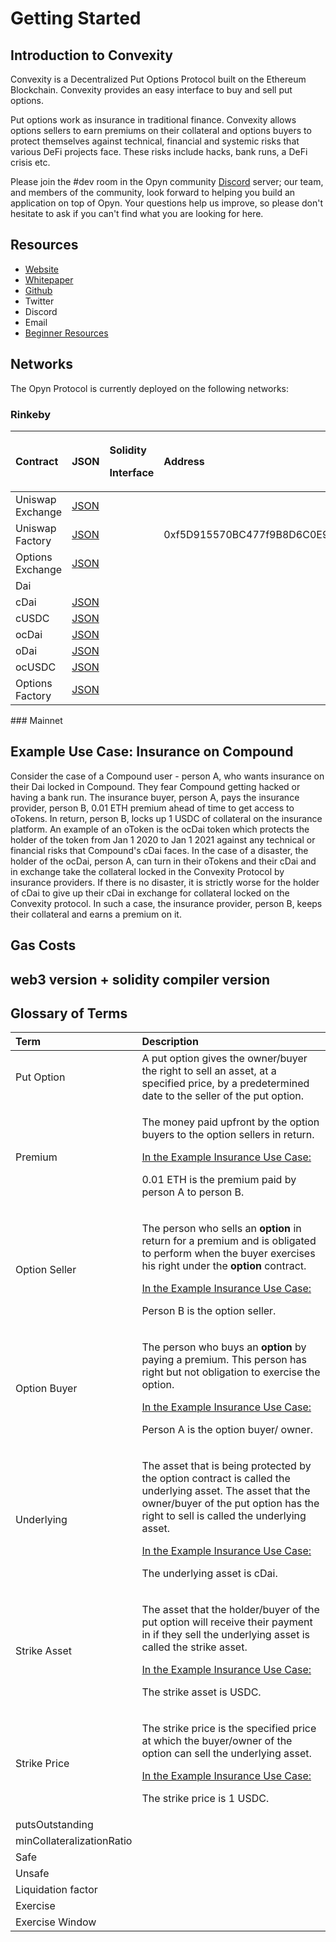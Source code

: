 # Getting Started

## Introduction to Convexity

Convexity is a Decentralized Put Options Protocol built on the Ethereum Blockchain. Convexity provides an easy interface to buy and sell put options. 

Put options work as insurance in traditional finance. Convexity allows options sellers to earn premiums on their collateral and options buyers to protect themselves against technical, financial and systemic risks that various DeFi projects face. These risks include hacks, bank runs, a DeFi crisis etc. 

Please join the \#dev room in the Opyn community [Discord](https://discord.gg/ugAv3SH) server; our team, and members of the community, look forward to helping you build an application on top of Opyn. Your questions help us improve, so please don't hesitate to ask if you can't find what you are looking for here. 

## Resources

* [Website](http://www.opyn.co/)
* [Whitepaper](https://drive.google.com/file/d/1YsrGBUpZoPvFLtcwkEYkxNhogWCU772D/view)
* [Github](https://github.com/aparnakr/OptionsProtocol)
* Twitter
* Discord
* Email
* [Beginner Resources](examples-tutorial.md#beginner-resources)

## Networks 

 The Opyn Protocol is currently deployed on the following networks:

### Rinkeby

<table>
  <thead>
    <tr>
      <th style="text-align:left">Contract</th>
      <th style="text-align:left">JSON</th>
      <th style="text-align:left">
        <p>Solidity</p>
        <p>Interface</p>
      </th>
      <th style="text-align:left">Address</th>
    </tr>
  </thead>
  <tbody>
    <tr>
      <td style="text-align:left">Uniswap Exchange</td>
      <td style="text-align:left"><a href="https://docs.uniswap.io/smart-contract-integration/interface">JSON</a>
      </td>
      <td style="text-align:left"></td>
      <td style="text-align:left"></td>
    </tr>
    <tr>
      <td style="text-align:left">Uniswap Factory</td>
      <td style="text-align:left"><a href="https://docs.uniswap.io/smart-contract-integration/interface">JSON</a>
      </td>
      <td style="text-align:left"></td>
      <td style="text-align:left">0xf5D915570BC477f9B8D6C0E980aA81757A3AaC36</td>
    </tr>
    <tr>
      <td style="text-align:left">Options Exchange</td>
      <td style="text-align:left"><a href="https://github.com/aparnakr/OptionsProtocol/blob/buyer-and-seller-docs/ABIs/OptionsExchange.json">JSON</a>
      </td>
      <td style="text-align:left"></td>
      <td style="text-align:left"></td>
    </tr>
    <tr>
      <td style="text-align:left">Dai</td>
      <td style="text-align:left"></td>
      <td style="text-align:left"></td>
      <td style="text-align:left"></td>
    </tr>
    <tr>
      <td style="text-align:left">cDai</td>
      <td style="text-align:left"><a href="https://compound.finance/developers/abi/mainnet/cDAI">JSON</a>
      </td>
      <td style="text-align:left"></td>
      <td style="text-align:left"></td>
    </tr>
    <tr>
      <td style="text-align:left">cUSDC</td>
      <td style="text-align:left"><a href="https://compound.finance/developers/abi/mainnet/cUSDC">JSON</a>
      </td>
      <td style="text-align:left"></td>
      <td style="text-align:left"></td>
    </tr>
    <tr>
      <td style="text-align:left">ocDai</td>
      <td style="text-align:left"><a href="https://github.com/aparnakr/OptionsProtocol/blob/buyer-and-seller-docs/ABIs/oToken.json">JSON</a>
      </td>
      <td style="text-align:left"></td>
      <td style="text-align:left"></td>
    </tr>
    <tr>
      <td style="text-align:left">oDai</td>
      <td style="text-align:left"><a href="https://github.com/aparnakr/OptionsProtocol/blob/buyer-and-seller-docs/ABIs/oToken.json">JSON</a>
      </td>
      <td style="text-align:left"></td>
      <td style="text-align:left"></td>
    </tr>
    <tr>
      <td style="text-align:left">ocUSDC</td>
      <td style="text-align:left"><a href="https://github.com/aparnakr/OptionsProtocol/blob/buyer-and-seller-docs/ABIs/oToken.json">JSON</a>
      </td>
      <td style="text-align:left"></td>
      <td style="text-align:left"></td>
    </tr>
    <tr>
      <td style="text-align:left">Options Factory</td>
      <td style="text-align:left"><a href="https://github.com/aparnakr/OptionsProtocol/blob/buyer-and-seller-docs/ABIs/OptionsFactory.json">JSON</a>
      </td>
      <td style="text-align:left"></td>
      <td style="text-align:left"></td>
    </tr>
  </tbody>
</table>### Mainnet

## Example Use Case: Insurance on Compound

Consider the case of a Compound user - person A, who wants insurance on their Dai locked in Compound. They fear Compound getting hacked or having a bank run. The insurance buyer, person A, pays the insurance provider, person B,  0.01 ETH premium ahead of time to get access to oTokens. In return, person B, locks up 1 USDC of collateral on the insurance platform. An example of an oToken is the ocDai token which protects the holder of the token from Jan 1 2020 to Jan 1 2021 against any technical or financial risks that Compound's cDai faces. In the case of a disaster, the holder of the ocDai, person A, can turn in their oTokens and their cDai and in exchange take the collateral locked in the Convexity Protocol by insurance providers. If there is no disaster, it is strictly worse for the holder of cDai to give up their cDai in exchange for collateral locked on the Convexity protocol. In such a case, the insurance provider, person B, keeps their collateral and earns a premium on it. 

## Gas Costs 

## web3 version + solidity compiler version  



## Glossary of Terms 

<table>
  <thead>
    <tr>
      <th style="text-align:left">Term</th>
      <th style="text-align:left">Description</th>
    </tr>
  </thead>
  <tbody>
    <tr>
      <td style="text-align:left">Put Option</td>
      <td style="text-align:left">A put option gives the owner/buyer the right to sell an asset, at a specified
        price, by a predetermined date to the seller of the put option.</td>
    </tr>
    <tr>
      <td style="text-align:left">Premium</td>
      <td style="text-align:left">
        <p>The money paid upfront by the option buyers to the option sellers in return.</p>
        <p></p>
        <p><a href="./#example-use-case-insurance-on-compound">In the Example Insurance Use Case:</a>
        </p>
        <p>0.01 ETH is the premium paid by person A to person B.</p>
      </td>
    </tr>
    <tr>
      <td style="text-align:left">Option Seller</td>
      <td style="text-align:left">
        <p>The person who sells an <b>option</b> in return for a premium and is obligated
          to perform when the buyer exercises his right under the <b>option</b> contract.</p>
        <p></p>
        <p><a href="./#example-use-case-insurance-on-compound">In the Example Insurance Use Case:</a>
        </p>
        <p>Person B is the option seller.</p>
      </td>
    </tr>
    <tr>
      <td style="text-align:left">Option Buyer</td>
      <td style="text-align:left">
        <p>The person who buys an <b>option</b> by paying a premium. This person has
          right but not obligation to exercise the option.</p>
        <p></p>
        <p><a href="./#example-use-case-insurance-on-compound">In the Example Insurance Use Case:</a>
        </p>
        <p>Person A is the option buyer/ owner.</p>
      </td>
    </tr>
    <tr>
      <td style="text-align:left">Underlying</td>
      <td style="text-align:left">
        <p>The asset that is being protected by the option contract is called the
          underlying asset. The asset that the owner/buyer of the put option has
          the right to sell is called the underlying asset.</p>
        <p></p>
        <p><a href="./#example-use-case-insurance-on-compound">In the Example Insurance Use Case:</a>
        </p>
        <p>The underlying asset is cDai.</p>
      </td>
    </tr>
    <tr>
      <td style="text-align:left">Strike Asset</td>
      <td style="text-align:left">
        <p>The asset that the holder/buyer of the put option will receive their payment
          in if they sell the underlying asset is called the strike asset.</p>
        <p><a href="./#example-use-case-insurance-on-compound">In the Example Insurance Use Case:</a>
        </p>
        <p>The strike asset is USDC.</p>
      </td>
    </tr>
    <tr>
      <td style="text-align:left">Strike Price</td>
      <td style="text-align:left">
        <p>The strike price is the specified price at which the buyer/owner of the
          option can sell the underlying asset.</p>
        <p></p>
        <p><a href="./#example-use-case-insurance-on-compound">In the Example Insurance Use Case:</a>
        </p>
        <p>The strike price is 1 USDC.</p>
      </td>
    </tr>
    <tr>
      <td style="text-align:left">putsOutstanding</td>
      <td style="text-align:left"></td>
    </tr>
    <tr>
      <td style="text-align:left">minCollateralizationRatio</td>
      <td style="text-align:left"></td>
    </tr>
    <tr>
      <td style="text-align:left">Safe</td>
      <td style="text-align:left"></td>
    </tr>
    <tr>
      <td style="text-align:left">Unsafe</td>
      <td style="text-align:left"></td>
    </tr>
    <tr>
      <td style="text-align:left">Liquidation factor</td>
      <td style="text-align:left"></td>
    </tr>
    <tr>
      <td style="text-align:left">Exercise</td>
      <td style="text-align:left"></td>
    </tr>
    <tr>
      <td style="text-align:left">Exercise Window</td>
      <td style="text-align:left"></td>
    </tr>
  </tbody>
</table>



